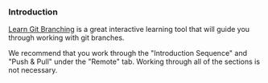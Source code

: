 ### Introduction

[Learn Git Branching](http://learngitbranching.js.org/) is a great interactive learning tool that will guide you through working with git branches.

We recommend that you work through the "Introduction Sequence" and "Push & Pull" under the "Remote" tab. Working through all of the sections is not necessary.
